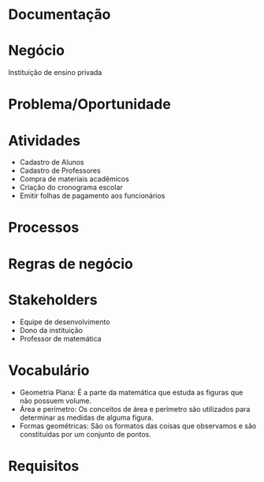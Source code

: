 # Documentação
Negócio 
=============
Instituição de ensino privada

Problema/Oportunidade
=====================

Atividades
==========
- Cadastro de Alunos
- Cadastro de Professores
- Compra de materiais acadêmicos
- Criação do cronograma escolar
- Emitir folhas de pagamento aos funcionários

Processos
==========

Regras de negócio
==================

Stakeholders
============
- Equipe de desenvolvimento
- Dono da instituição 
- Professor de matemática

Vocabulário
============
- Geometria Plana: É a parte da matemática que estuda as figuras que não possuem volume.
- Área e perímetro: Os conceitos de área e perímetro são utilizados para determinar as medidas de alguma figura.
- Formas geométricas: São os formatos das coisas que observamos e são constituídas por um conjunto de pontos.

Requisitos
===========


